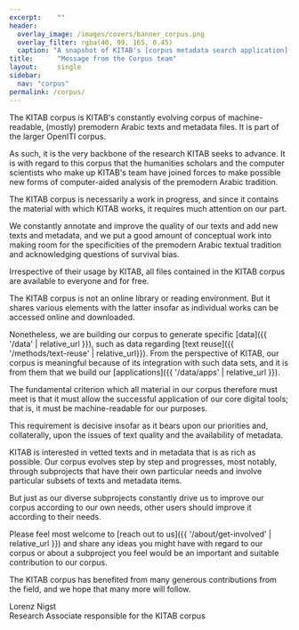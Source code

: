```yaml
---
excerpt:	""
header:
  overlay_image: /images/covers/banner_corpus.png
  overlay_filter: rgba(40, 99, 165, 0.45)
  caption: "A snapshot of KITAB's [corpus metadata search application](https://kitab-corpus-metadata.azurewebsites.net/)."
title:		"Message from the Corpus team"
layout:		single
sidebar:
  nav: "corpus"
permalink: /corpus/
---
```

The KITAB corpus is KITAB's constantly evolving corpus of machine-readable, (mostly) premodern Arabic texts and metadata files. It is part of the larger OpenITI corpus.
As such, it is the very backbone of the research KITAB seeks to advance. It is with regard to this corpus that the humanities scholars and the computer scientists who make up KITAB's team have joined forces to make possible new forms of computer-aided analysis of the premodern Arabic tradition.
The KITAB corpus is necessarily a work in progress, and since it contains the material with which KITAB works, it requires much attention on our part.
We constantly annotate and improve the quality of our texts and add new texts and metadata, and we put a good amount of conceptual work into making room for the specificities of the premodern Arabic textual tradition and acknowledging questions of survival bias.
Irrespective of their usage by KITAB, all files contained in the KITAB corpus are available to everyone and for free.
The KITAB corpus is not an online library or reading environment. But it shares various elements with the latter insofar as individual works can be accessed online and downloaded.
Nonetheless, we are building our corpus to generate specific [data]({{ '/data' | relative_url }}), such as data regarding [text reuse]({{ '/methods/text-reuse' | relative_url}}). From the perspective of KITAB, our corpus is meaningful because of its integration with such data sets, and it is from them that we build our [applications]({{ '/data/apps' | relative_url }}).
The fundamental criterion which all material in our corpus therefore must meet is that it must allow the successful application of our core digital tools; that is, it must be machine-readable for our purposes.
This requirement is decisive insofar as it bears upon our priorities and, collaterally, upon the issues of text quality and the availability of metadata.
KITAB is interested in vetted texts and in metadata that is as rich as possible. Our corpus evolves step by step and progresses, most notably, through subprojects that have their own particular needs and involve particular subsets of texts and metadata items.
But just as our diverse subprojects constantly drive us to improve our corpus according to our own needs, other users should improve it according to their needs.
Please feel most welcome to [reach out to us]({{ '/about/get-involved' | relative_url }}) and share any ideas you might have with regard to our corpus or about a subproject you feel would be an important and suitable contribution to our corpus.
The KITAB corpus has benefited from many generous contributions from the field, and we hope that many more will follow.
Lorenz Nigst\
Research Associate responsible for the KITAB corpus
